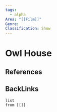 ```yaml
---
tags:
  - alpha
Area: "[[Film]]"
Genre:
Classification: Show
---
```

# Owl House



## References



## BackLinks

```dataview
list
from [[]]
```

